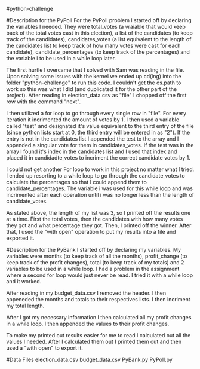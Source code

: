 #python-challenge

#Description for the PyPoll
For the PyPoll problem I started off by declaring the variables I needed. They were total_votes (a vraiable that would keep back of the total votes cast in this election), a list of the candidates (to keep track of the candidates), candidates_votes (a list equivalent to the length of the candidates list to keep track of how many votes were cast for each candidate), candidate_percentages (to keep track of the percentages) and the variable i to be used in a while loop later.

The first hurtle I overcame that I solved with Sam was reading in the file. Upon solving some issues with the kernel we ended up cd(ing) into the folder "python-challenge" to run this code. I couldn't get the os.path to work so this was what I did (and duplicated it for the other part of the project). After reading in election_data.csv as "file" I chopped off the first row with the command "next".

I then utilized a for loop to go through every single row in "file". For every iteration it incrimented the amount of votes by 1. I then used a variable called "test" and designated it's value equivalent to the third entry of the file (since python lists start at 0, the third entry will be entered in as "2"). If the entry is not in the candidates list I appended the test to the array and I appended a singular vote for them in candidates_votes. If the test was in the array I found it's index in the candidates list and I used that index and placed it in candidadte_votes to incriment the correct candidate votes by 1.

I could not get another For loop to work in this project no matter what I tried. I ended up resorting to a while loop to go through the candidate_votes to calculate the percentages so that I could append them to candidate_percentages. The variable i was used for this while loop and was incrimented after each operation until i was no longer less than the length of candidate_votes.

As stated above, the length of my list was 3, so I printed off the results one at a time. First the total votes, then the candidates with how many votes they got and what percentage they got. Then, I printed off the winner. After that, I used the "with open" operation to put my results into a file and exported it.

#Description for the PyBank
I started off by declaring my variables. My variables were months (to keep track of all the months), profit_change (to keep track of the profit changes), total (to keep track of my totals) and 2 variables to be used in a while loop. I had a problem in the assignment where a second for loop would just never be read. I tried it with a while loop and it worked.

After reading in my budget_data.csv I removed the header. I then appeneded the months and totals to their respectives lists. I then incriment my total length.

After I got my necessary information I then calculated all my profit changes in a while loop. I then appended the values to their profit changes.

To make my printed out results easier for me to read I calculated out all the values I needed. After I calculated them out I printed them out and then used a "with open" to export it.

#Data Files
election_data.csv
budget_data.csv
PyBank.py
PyPoll.py
